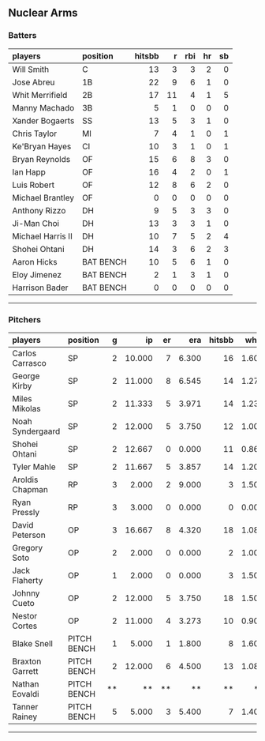 ## Nuclear Arms

### Batters

 
|players           |position  | hitsbb|  r| rbi| hr| sb| 
|:-----------------|:---------|------:|--:|---:|--:|--:| 
|Will Smith        |C         |     13|  3|   3|  2|  0| 
|Jose Abreu        |1B        |     22|  9|   6|  1|  0| 
|Whit Merrifield   |2B        |     17| 11|   4|  1|  5| 
|Manny Machado     |3B        |      5|  1|   0|  0|  0| 
|Xander Bogaerts   |SS        |     13|  5|   3|  1|  0| 
|Chris Taylor      |MI        |      7|  4|   1|  0|  1| 
|Ke'Bryan Hayes    |CI        |     10|  3|   1|  0|  1| 
|Bryan Reynolds    |OF        |     15|  6|   8|  3|  0| 
|Ian Happ          |OF        |     16|  4|   2|  0|  1| 
|Luis Robert       |OF        |     12|  8|   6|  2|  0| 
|Michael Brantley  |OF        |      0|  0|   0|  0|  0| 
|Anthony Rizzo     |DH        |      9|  5|   3|  3|  0| 
|Ji-Man Choi       |DH        |     13|  3|   3|  1|  0| 
|Michael Harris II |DH        |     10|  7|   5|  2|  4| 
|Shohei Ohtani     |DH        |     14|  3|   6|  2|  3| 
|Aaron Hicks       |BAT BENCH |     10|  5|   6|  1|  0| 
|Eloy Jimenez      |BAT BENCH |      2|  1|   3|  1|  0| 
|Harrison Bader    |BAT BENCH |      0|  0|   0|  0|  0| 


* * *

### Pitchers

 
|players          |position    |  g|     ip| er|   era| hitsbb|  whip| so|  w| sv| 
|:----------------|:-----------|--:|------:|--:|-----:|------:|-----:|--:|--:|--:| 
|Carlos Carrasco  |SP          |  2| 10.000|  7| 6.300|     16| 1.600| 12|  1|  0| 
|George Kirby     |SP          |  2| 11.000|  8| 6.545|     14| 1.273| 11|  0|  0| 
|Miles Mikolas    |SP          |  2| 11.333|  5| 3.971|     14| 1.235|  5|  0|  0| 
|Noah Syndergaard |SP          |  2| 12.000|  5| 3.750|     12| 1.000| 15|  1|  0| 
|Shohei Ohtani    |SP          |  2| 12.667|  0| 0.000|     11| 0.868| 21|  2|  0| 
|Tyler Mahle      |SP          |  2| 11.667|  5| 3.857|     14| 1.200| 12|  1|  0| 
|Aroldis Chapman  |RP          |  3|  2.000|  2| 9.000|      3| 1.500|  1|  0|  0| 
|Ryan Pressly     |RP          |  3|  3.000|  0| 0.000|      0| 0.000|  6|  1|  2| 
|David Peterson   |OP          |  3| 16.667|  8| 4.320|     18| 1.080| 25|  1|  0| 
|Gregory Soto     |OP          |  2|  2.000|  0| 0.000|      2| 1.000|  2|  0|  2| 
|Jack Flaherty    |OP          |  1|  2.000|  0| 0.000|      3| 1.500|  2|  0|  0| 
|Johnny Cueto     |OP          |  2| 12.000|  5| 3.750|     18| 1.500|  8|  1|  0| 
|Nestor Cortes    |OP          |  2| 11.000|  4| 3.273|     10| 0.909| 13|  1|  0| 
|Blake Snell      |PITCH BENCH |  1|  5.000|  1| 1.800|      8| 1.600| 12|  0|  0| 
|Braxton Garrett  |PITCH BENCH |  2| 12.000|  6| 4.500|     13| 1.083|  9|  0|  0| 
|Nathan Eovaldi   |PITCH BENCH | **|     **| **|    **|     **|    **| **| **| **| 
|Tanner Rainey    |PITCH BENCH |  5|  5.000|  3| 5.400|      7| 1.400|  8|  0|  3| 


* * *


